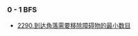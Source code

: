 
### 0 - 1 BFS

- [2290.到达角落需要移除障碍物的最小数目](https://leetcode.cn/problems/minimum-obstacle-removal-to-reach-corner/submissions/)
